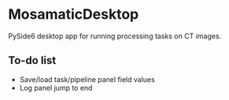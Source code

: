 # MosamaticDesktop
PySide6 desktop app for running processing tasks on CT images.


## To-do list
- Save/load task/pipeline panel field values
- Log panel jump to end